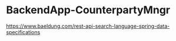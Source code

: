 # BackendApp-CounterpartyMngr

https://www.baeldung.com/rest-api-search-language-spring-data-specifications
